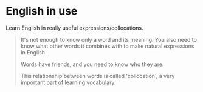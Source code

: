 # English in use

Learn English in really useful expressions/collocations.

> It's not enough to know only a word and its meaning. You also need to know what other words it combines with to make natural expressions in English.
>
> Words have friends, and you need to know who they are.
>
> This relationship between words is called 'collocation', a very important part of learning vocabulary.
